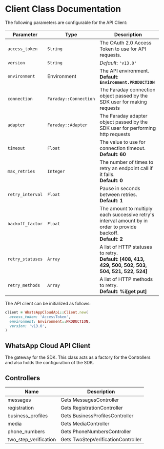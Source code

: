 
# Client Class Documentation

The following parameters are configurable for the API Client:

| Parameter | Type | Description |
|  --- | --- | --- |
| `access_token` | `String` | The OAuth 2.0 Access Token to use for API requests. |
| `version` | `String` | *Default*: `'v13.0'` |
| `environment` | Environment | The API environment. <br> **Default: `Environment.PRODUCTION`** |
| `connection` | `Faraday::Connection` | The Faraday connection object passed by the SDK user for making requests |
| `adapter` | `Faraday::Adapter` | The Faraday adapter object passed by the SDK user for performing http requests |
| `timeout` | `Float` | The value to use for connection timeout. <br> **Default: 60** |
| `max_retries` | `Integer` | The number of times to retry an endpoint call if it fails. <br> **Default: 0** |
| `retry_interval` | `Float` | Pause in seconds between retries. <br> **Default: 1** |
| `backoff_factor` | `Float` | The amount to multiply each successive retry's interval amount by in order to provide backoff. <br> **Default: 2** |
| `retry_statuses` | `Array` | A list of HTTP statuses to retry. <br> **Default: [408, 413, 429, 500, 502, 503, 504, 521, 522, 524]** |
| `retry_methods` | `Array` | A list of HTTP methods to retry. <br> **Default: %i[get put]** |

The API client can be initialized as follows:

```ruby
client = WhatsAppCloudApi::Client.new(
  access_token: 'AccessToken',
  environment: Environment::PRODUCTION,
  version: 'v13.0',
)
```

## WhatsApp Cloud API Client

The gateway for the SDK. This class acts as a factory for the Controllers and also holds the configuration of the SDK.

## Controllers

| Name | Description |
|  --- | --- |
| messages | Gets MessagesController |
| registration | Gets RegistrationController |
| business_profiles | Gets BusinessProfilesController |
| media | Gets MediaController |
| phone_numbers | Gets PhoneNumbersController |
| two_step_verification | Gets TwoStepVerificationController |


